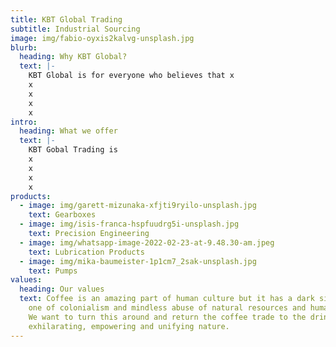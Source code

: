 ```yaml
---
title: KBT Global Trading
subtitle: Industrial Sourcing
image: img/fabio-oyxis2kalvg-unsplash.jpg
blurb:
  heading: Why KBT Global?
  text: |-
    KBT Global is for everyone who believes that x
    x
    x
    x
    x
intro:
  heading: What we offer
  text: |-
    KBT Gobal Trading is
    x
    x
    x
    x
products:
  - image: img/garett-mizunaka-xfjti9ryilo-unsplash.jpg
    text: Gearboxes
  - image: img/isis-franca-hspfuudrg5i-unsplash.jpg
    text: Precision Engineering
  - image: img/whatsapp-image-2022-02-23-at-9.48.30-am.jpeg
    text: Lubrication Products
  - image: img/mika-baumeister-1p1cm7_2sak-unsplash.jpg
    text: Pumps
values:
  heading: Our values
  text: Coffee is an amazing part of human culture but it has a dark side too –
    one of colonialism and mindless abuse of natural resources and human lives.
    We want to turn this around and return the coffee trade to the drink’s
    exhilarating, empowering and unifying nature.
---
```

